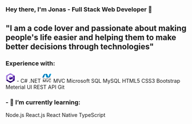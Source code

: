 ### Hey there, I'm Jonas - Full Stack Web Developer 👋

## "I am a code lover and passionate about making people's life easier and helping them to make better decisions through technologies"

### Experience with:
<img alt="CSharp" width="26px" src="assets/csharp.png"/> - C# .NET
<img alt="MVC" width="26px" src="assets/mvc.png"/> MVC
Microsoft SQL
MySQL
HTML5
CSS3
Bootstrap
Meterial UI
REST API
Git

### - 🌱 I’m currently learning:
Node.js
React.js
React Native
TypeScript
